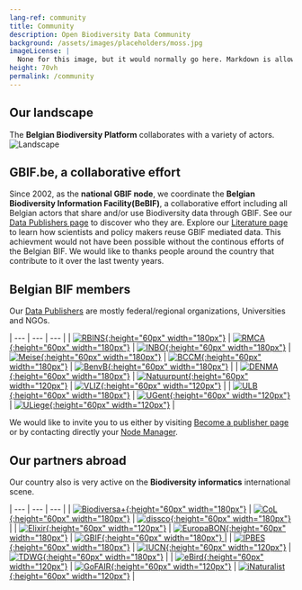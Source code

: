 ```yaml
---
lang-ref: community
title: Community
description: Open Biodiversity Data Community
background: /assets/images/placeholders/moss.jpg
imageLicense: |
  None for this image, but it would normally go here. Markdown is allowed.
height: 70vh
permalink: /community
---
```


## Our landscape

The **Belgian Biodiversity Platform** collaborates with a variety of actors.
![Landscape](/assets/images/placeholders/landscape.png)

## GBIF.be, a collaborative effort

Since 2002, as the **national GBIF node**, we coordinate the **Belgian Biodiversity Information Facility(BeBIF)**, a collaborative effort including all Belgian actors that share and/or use Biodiversity data through GBIF.
See our [Data Publishers page](/publisher/search) to discover who they are.
Explore our [Literature page](/literature/search) to learn how scientists and policy makers reuse GBIF mediated data.
This achievment would not have been possible without the continous efforts of the Belgian BIF.
We would like to thanks people around the country that contribute to it over the last twenty years.

## Belgian BIF members

Our [Data Publishers](/publisher/search) are mostly federal/regional organizations, Universities and NGOs.

| --- | --- | --- |
| [![RBINS](/assets/images/logos/RBINS.png){:height="60px" width="180px"}](https://www.naturalsciences.be/en) | [![RMCA](/assets/images/logos/RMCA.jpg){:height="60px" width="180px"}](https://www.africamuseum.be/en) | [![INBO](/assets/images/logos/INBO.png){:height="60px" width="180px"}](https://www.vlaanderen.be/inbo/home/)
| [![Meise](/assets/images/logos/Meise.jpg){:height="60px" width="180px"}](https://www.plantentuinmeise.be/en/) | [![BCCM](/assets/images/logos/BCCM.png){:height="60px" width="180px"}](https://bccm.belspo.be/) | [![BenvB](/assets/images/logos/benvb.png){:height="60px" width="180px"}](https://environment.brussels/) |
| [![DENMA](/assets/images/logos/DEMNA.png){:height="60px" width="180px"}](http://environnement.wallonie.be/administration/demna.htm) | [![Natuurpunt](/assets/images/logos/natuurpunt.jpg){:height="60px" width="120px"}](https://www.natuurpunt.be/) | [![VLIZ](/assets/images/logos/VLIZ.jpg){:height="60px" width="120px"}](https://www.vliz.be/en) |
| [![ULB](/assets/images/logos/ULB.png){:height="60px" width="180px"}](https://www.ulb.be/en) | [![UGent](/assets/images/logos/UGent.png){:height="60px" width="120px"}](https://www.ugent.be/en) | [![ULiege](/assets/images/logos/ULiege.png){:height="60px" width="120px"}](https://www.uliege.be/en) |

We would like to invite you to us either by visiting [Become a publisher page](https://www.gbif.org/become-a-publisher) or by contacting directly your [Node Manager](mailto:contact@biodivsersity.be).

## Our partners abroad

Our country also is very active on the **Biodiversity informatics** international scene.

| --- | --- | --- |
| [![Biodiversa+](/assets/images/logos/biodiversa+.png){:height="60px" width="180px"}](https://www.biodiversa.eu/) | [![CoL](/assets/images/logos/CoL.jpg){:height="60px" width="180px"}](https://www.catalogueoflife.org/) | [![dissco](/assets/images/logos/dissco.png){:height="60px" width="180px"}](https://www.dissco.eu/) |
| [![Elixir](/assets/images/logos/Elixir.png){:height="60px" width="120px"}](https://elixir-europe.org/) | [![EuropaBON](/assets/images/logos/europabon.jpg){:height="60px" width="180px"}](https://europabon.org/) | [![GBIF](/assets/images/logos/GBIF-2015.png){:height="60px" width="180px"} ](https://www.gbif.org) |
| [![IPBES](/assets/images/logos/IPBES.jpg){:height="60px" width="180px"}](https://www.ipbes.net/) | [![IUCN](/assets/images/logos/IUCN.svg){:height="60px" width="120px"}](https://www.iucn.org/) | [![TDWG](/assets/images/logos/tdwg.svg){:height="60px" width="180px"}](https://www.tdwg.org/) |
| [![eBird](/assets/images/logos/eBird.png){:height="60px" width="120px"}](https://ebird.org/home) | [![GoFAIR](/assets/images/logos/GOFAIR.png){:height="60px" width="120px"}](https://www.go-fair.org/fair-principles/) | [![iNaturalist](/assets/images/logos/iNaturalist.png){:height="60px" width="120px"}](https://www.inaturalist.org) |
